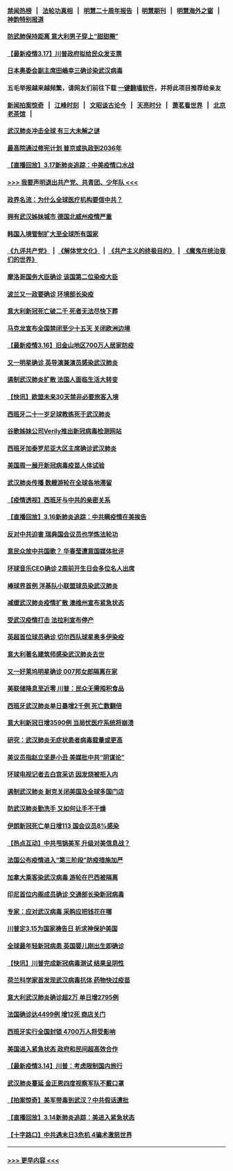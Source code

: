 #### [禁闻热榜](热点新闻.md?=0)  &nbsp;&nbsp;|&nbsp;&nbsp; [法轮功真相](https://github.com/gfw-breaker/truth/blob/master/README.md?=0) &nbsp;&nbsp;|&nbsp;&nbsp; [明慧二十周年报告](https://github.com/gfw-breaker/mh-reports/blob/master/README.md?=0) &nbsp;&nbsp;|&nbsp;&nbsp;[明慧期刊](https://github.com/gfw-breaker/mh-qikan) &nbsp;&nbsp;|&nbsp;&nbsp; [明慧海外之窗](https://github.com/gfw-breaker/mh-news/blob/master/README.md?=0) &nbsp;&nbsp;|&nbsp;&nbsp; [神韵特别报道](https://github.com/gfw-breaker/mh-news/blob/master/shenyun.md?=0)
#### [防武肺保持距离 意大利男子穿上“甜甜圈”](../pages/nsc418/n11947656.md?t=03180202) 
#### [【最新疫情3.17】川普政府拟给民众发支票](../pages/nsc418/n11945621.md?t=03180202) 
#### [日本奥委会副主席田嶋幸三确诊染武汉病毒](../pages/nsc418/n11947486.md?t=03180202) 
#### 五毛举报越来越频繁，请网友们前往下载 [一键翻墙软件](https://github.com/gfw-breaker/ssr-accounts)，并将此项目推荐给亲友
#### [新闻拍案惊奇](https://github.com/gfw-breaker/banned-news/blob/master/pages/link4.md) &nbsp;&nbsp;|&nbsp;&nbsp; [江峰时刻](https://github.com/gfw-breaker/banned-news/blob/master/pages/link4.md) &nbsp;&nbsp;|&nbsp;&nbsp; [文昭谈古论今](https://github.com/gfw-breaker/banned-news/blob/master/pages/link4.md) &nbsp;&nbsp;|&nbsp;&nbsp; [天亮时分](https://github.com/gfw-breaker/banned-news/blob/master/pages/link4.md) &nbsp;&nbsp;|&nbsp;&nbsp; [萧茗看世界](https://github.com/gfw-breaker/banned-news/blob/master/pages/link4.md) &nbsp;&nbsp;|&nbsp;&nbsp; [北京老茶馆](https://github.com/gfw-breaker/banned-news/blob/master/pages/link4.md) &nbsp;&nbsp;|&nbsp;&nbsp; 
#### [武汉肺炎冲击全球 有三大未解之谜](../pages/nsc418/n11946311.md?t=03180202) 
#### [最高院通过修宪计划 普京或执政到2036年](../pages/nsc418/n11947240.md?t=03180202) 
#### [【直播回放】3.17新肺炎追踪：中美疫情口水战](../pages/nsc418/n11947234.md?t=03180202) 
#### [>>> 我要声明退出共产党、共青团、少年队 <<<](https://github.com/begood0513/goodnews/blob/master/quit/letter.md) 
#### [政界名流：为什么全球医疗机构要信中共？](../pages/nsc418/n11945479.md?t=03180202) 
#### [拥有武汉姊妹城市 德国北威州疫情严重](../pages/nsc418/n11945308.md?t=03180202) 
#### [韩国入境管制扩大至全球所有国家](../pages/nsc418/n11946052.md?t=03180202) 
#### [《九评共产党》](https://github.com/begood0513/9ping.md/blob/master/README.md) &nbsp;|&nbsp; [《解体党文化》](../../../../jtdwh.md/blob/master/README.md)  &nbsp;|&nbsp; [《共产主义的终极目的》](../../../../gczydzjmd.md/blob/master/README.md) &nbsp;|&nbsp; [《魔鬼在统治我们的世界》](../../../../mgztzwmdsj.md/blob/master/README.md) 
#### [摩洛哥国务大臣确诊 该国第二位染疫大臣](../pages/nsc418/n11946118.md?t=03180202) 
#### [波兰又一政要确诊 环境部长染疫](../pages/nsc418/n11945855.md?t=03180202) 
#### [意大利新冠死亡破二千 死者无法尽快下葬](../pages/nsc418/n11945606.md?t=03180202) 
#### [马克龙宣布全国禁闭至少十五天 关闭欧洲边境](../pages/nsc418/n11945485.md?t=03180202) 
#### [【最新疫情3.16】旧金山地区700万人居家防疫](../pages/nsc418/n11942860.md?t=03180202) 
#### [又一明星确诊 英导演兼演员感染武汉肺炎](../pages/nsc418/n11945401.md?t=03180202) 
#### [遏制武汉肺炎扩散 法国人面临生活大转变](../pages/nsc418/n11945061.md?t=03180202) 
#### [【快讯】欧盟未来30天禁非必要旅客入境](../pages/nsc418/n11944904.md?t=03180202) 
#### [西班牙二十一岁足球教练死于武汉肺炎](../pages/nsc418/n11945064.md?t=03180202) 
#### [谷歌姊妹公司Verily推出新冠病毒检测网站](../pages/nsc418/n11945017.md?t=03180202) 
#### [西班牙加泰罗尼亚大区主席确诊武汉肺炎](../pages/nsc418/n11944803.md?t=03180202) 
#### [美国周一展开新冠病毒疫苗人体试验](../pages/nsc418/n11944761.md?t=03180202) 
#### [武汉肺炎传播 数艘游轮在全球各地滞留](../pages/nsc418/n11944636.md?t=03180202) 
#### [【疫情透视】西班牙与中共的亲密关系](../pages/nsc418/n11942614.md?t=03180202) 
#### [【直播回放】3.16新肺炎追踪：中共瞒疫情在美挨告](../pages/nsc418/n11944429.md?t=03180202) 
#### [反对中共迫害 瑞典国会议员也学炼法轮功](../pages/nsc418/n11942100.md?t=03180202) 
#### [意民众放中共国歌？ 华春莹遭意国媒体批评](../pages/nsc418/n11944059.md?t=03180202) 
#### [环球音乐CEO确诊 2周前开生日会多位名人出席](../pages/nsc418/n11943534.md?t=03180202) 
#### [棒球界首例 洋基队小联盟球员染武汉肺炎](../pages/nsc418/n11943281.md?t=03180202) 
#### [减缓武汉肺炎疫情扩散 澳维州宣布紧急状态](../pages/nsc418/n11943533.md?t=03180202) 
#### [受武汉疫情打击 法拉利宣布停产](../pages/nsc418/n11942936.md?t=03180202) 
#### [英超首位球员确诊 切尔西队球星奥多伊染疫](../pages/nsc418/n11937187.md?t=03180202) 
#### [意大利著名建筑师感染武汉肺炎去世](../pages/nsc418/n11943211.md?t=03180202) 
#### [又一好莱坞明星确诊 007邦女郎隔离在家](../pages/nsc418/n11943213.md?t=03180202) 
#### [美联储降息至近零 川普：民众无需囤积食品](../pages/nsc418/n11943043.md?t=03180202) 
#### [西班牙武汉肺炎单日暴增2千例 死亡数翻倍](../pages/nsc418/n11942800.md?t=03180202) 
#### [意大利新冠日增3590例 当局忧医疗系统将崩溃](../pages/nsc418/n11942691.md?t=03180202) 
#### [研究：武汉肺炎无症状患者病毒载量或更高](../pages/nsc418/n11942608.md?t=03180202) 
#### [美议员指赵立坚是小丑 美媒批中共“阴谋论”](../pages/nsc418/n11942370.md?t=03180202) 
#### [环球电视记者去白宫采访 因发烧被拒入内](../pages/nsc418/n11942516.md?t=03180202) 
#### [遏制武汉肺炎 耐克关闭美国及全球多国门店](../pages/nsc418/n11942366.md?t=03180202) 
#### [防武汉肺炎勤洗手 又如何让手不干燥](../pages/nsc418/n11942105.md?t=03180202) 
#### [伊朗新冠死亡单日增113 国会议员8%感染](../pages/nsc418/n11942119.md?t=03180202) 
#### [【热点互动】中共甩锅美军 升级对美信息战？](../pages/nsc418/n11940633.md?t=03180202) 
#### [法国公布疫情进入“第三阶段”防疫措施加严](../pages/nsc418/n11940878.md?t=03180202) 
#### [加拿大乘客染武汉病毒 游轮在巴西被隔离](../pages/nsc418/n11941905.md?t=03180202) 
#### [印尼首位内阁成员确诊 交通部长染新冠病毒](../pages/nsc418/n11941920.md?t=03180202) 
#### [专家：应对武汉病毒 采购应把钱花在哪](../pages/nsc418/n11941763.md?t=03180202) 
#### [川普定3.15为国家祷告日 祈求神保护美国](../pages/nsc418/n11941475.md?t=03180202) 
#### [全球最年轻新冠病患 英国婴儿刚出生即确诊](../pages/nsc418/n11941506.md?t=03180202) 
#### [【快讯】川普完成新冠病毒测试 结果呈阴性](../pages/nsc418/n11941045.md?t=03180202) 
#### [荷兰科学家首发现武汉病毒抗体 药物快过疫苗](../pages/nsc418/n11940920.md?t=03180202) 
#### [意大利武汉肺炎确诊超2万 单日增2795例](../pages/nsc418/n11940828.md?t=03180202) 
#### [法国确诊达4499例 增12死 商店关门](../pages/nsc418/n11940834.md?t=03180202) 
#### [西班牙实行全国封锁 4700万人将受影响](../pages/nsc418/n11940852.md?t=03180202) 
#### [美国进入紧急状态 政府和民间超高效合作](../pages/nsc418/n11940720.md?t=03180202) 
#### [【最新疫情3.14】川普：考虑限制国内旅行](../pages/nsc418/n11939189.md?t=03180202) 
#### [武汉肺炎蔓延 金正恩四度视察军队不戴口罩](../pages/nsc418/n11940303.md?t=03180202) 
#### [【拍案惊奇】美军带毒到武汉？中共假话遭批](../pages/nsc418/n11939240.md?t=03180202) 
#### [【直播回放】3.14新肺炎追踪：美进入紧急状态](../pages/nsc418/n11940229.md?t=03180202) 
#### [【十字路口】中共遇末日3危机 4骗术激怒世界](../pages/nsc418/n11939218.md?t=03180202) 

----
#### [ >>> 更早内容 <<< ](../indexes/nsc418-earlier.md)
